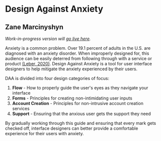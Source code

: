 # Design Against Anxiety
## Zane Marcinyshyn
*Work-in-progress version will [go live here](https://tylo-zane.github.io/daa/).*

Anxiety is a common problem. Over 19.1 percent of adults in the U.S. are diagnosed with an anxiety disorder. When improperly designed for, this audience can be easily deterred from following through with a service or product [(Leber, 2020)](https://level-level.com/blog/inclusive-design-designing-for-people-with-anxiety/). Design Against Anxiety is a tool for user interface designers to help mitigate the anxiety experienced by their users.

DAA is divided into four design categories of focus: 
1. **Flow** -  How to properly guide the user's eyes as they navigate your interface
2. **Forms** - Principles for creating non-intimidating user inputs
3. **Account Creation** - Principles for non-intrusive account creation services
4. **Support** - Ensuring that the anxious user gets the support they need

By gradually working through this guide and ensuring that every mark gets checked off, interface designers can better provide a comfortable experience for their users with anxiety.